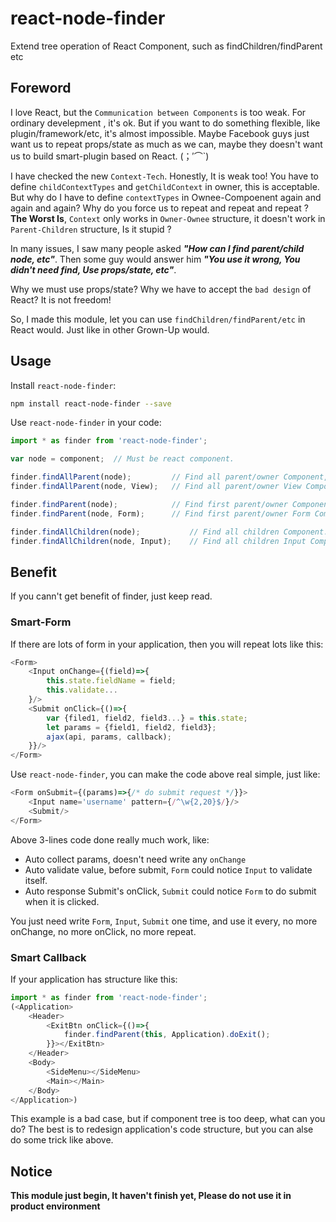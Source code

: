 # react-node-finder

Extend tree operation of React Component, such as findChildren/findParent etc

## Foreword

I love React, but the `Communication between Components` is too weak. For ordinary develepment , it's ok. But if you want to do something flexible, like plugin/framework/etc, it's almost impossible. Maybe Facebook guys just want us to repeat props/state as much as we can, maybe they doesn't want us to build smart-plugin based on React. (；′⌒`)

I have checked the new `Context-Tech`. Honestly, It is weak too! You have to define `childContextTypes` and `getChildContext` in owner, this is acceptable. But why do I have to define `contextTypes` in Ownee-Compoenent again and again and again? Why do you force us to repeat and repeat and repeat ? **The Worst Is**, `Context` only works in `Owner-Ownee` structure, it doesn't work in `Parent-Children` structure, Is it stupid ?

In many issues, I saw many people asked **_"How can I find parent/child node, etc"_**.  Then some guy would answer him _**"You use it wrong, You didn't need find, Use props/state, etc"**_.

Why we must use props/state? Why we have to accept the `bad design` of React? It is not freedom!
  
So, I made this module, let you can use `findChildren/findParent/etc` in React would.
Just like in other Grown-Up would.

## Usage

Install `react-node-finder`:

```bash
npm install react-node-finder --save
```

Use `react-node-finder` in your code:

```js
import * as finder from 'react-node-finder';

var node = component;  // Must be react component.

finder.findAllParent(node);         // Find all parent/owner Component, until root.
finder.findAllParent(node, View);   // Find all parent/owner View Component, until root.

finder.findParent(node);            // Find first parent/owner Component.
finder.findParent(node, Form);      // Find first parent/owner Form Component.

finder.findAllChildren(node);           // Find all children Component.
finder.findAllChildren(node, Input);    // Find all children Input Component.
```

## Benefit

If you cann't get benefit of finder, just keep read.

### Smart-Form

If there are lots of form in your application, then you will repeat lots like this:

```js
<Form>
    <Input onChange={(field)=>{
        this.state.fieldName = field;
        this.validate...
    }/>
    <Submit onClick={()=>{
        var {filed1, field2, field3...} = this.state;
        let params = {field1, field2, field3};
        ajax(api, params, callback);
    }}/>
</Form>
```

Use `react-node-finder`, you can make the code above real simple, just like:
```js
<Form onSubmit={(params)=>{/* do submit request */}}>
    <Input name='username' pattern={/^\w{2,20}$/}/>
    <Submit/>
</Form>
```

Above 3-lines code done really much work, like:
+ Auto collect params, doesn't need write any `onChange`
+ Auto validate value, before submit, `Form` could notice `Input` to validate itself.
+ Auto response Submit's onClick, `Submit` could notice `Form` to do submit when it is clicked.

You just need write `Form`, `Input`, `Submit` one time, and use it every, no more onChange, no more onClick, no more repeat.

### Smart Callback

If your application has structure like this:

```js
import * as finder from 'react-node-finder';
(<Application>
    <Header>
        <ExitBtn onClick={()=>{
            finder.findParent(this, Application).doExit();
        }}></ExitBtn>
    </Header>
    <Body>
        <SideMenu></SideMenu>
        <Main></Main>
    </Body>
</Application>)
```

This example is a bad case, but if component tree is too deep, what can you do? The best is to redesign application's code structure, but you can alse do some trick like above.

## Notice

**This module just begin, It haven't finish yet, Please do not use it in product environment**
